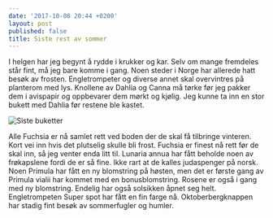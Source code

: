 ```yaml
---
date: '2017-10-08 20:44 +0200'
layout: post
published: false
title: Siste rest av sommer
---
```


I helgen har jeg begynt å rydde i krukker og kar. Selv om mange fremdeles står fint, må jeg bare komme i gang. Noen steder i Norge har allerede hatt besøk av frosten. Engletrompeter og diverse annet skal overvintres på planterom med lys. Knollene av Dahlia og Canna må tørke før jeg pakker dem i avispapir og oppbevarer dem mørkt og kjølig. Jeg kunne ta inn en stor bukett med Dahlia før restene ble kastet. 

![Siste buketter]({{site.baseurl}}/assets/img/Siste%20buketter.JPG)
<!--more-->
Alle Fuchsia er nå samlet rett ved boden der de skal få tilbringe vinteren. Kort vei inn hvis det plutselig skulle bli frost. Fuchsia er finest nå rett før de skal inn, så jeg venter enda litt til.
Lunaria annua har fått beholde noen av frøkapslene fordi de er så fine. Ikke rart at de kalles judaspenger på norsk. 
Noen Primula har fått en ny blomstring på høsten, men det er første gang av Primula vialii har kommet med en bonusblomstring. Rosene er også i gang med ny blomstring. 
Endelig har også solsikken åpnet seg helt. 
Engletrompeten Super spot har fått en fin farge nå.
Oktoberbergknappen har stadig fint besøk av sommerfugler og humler.

